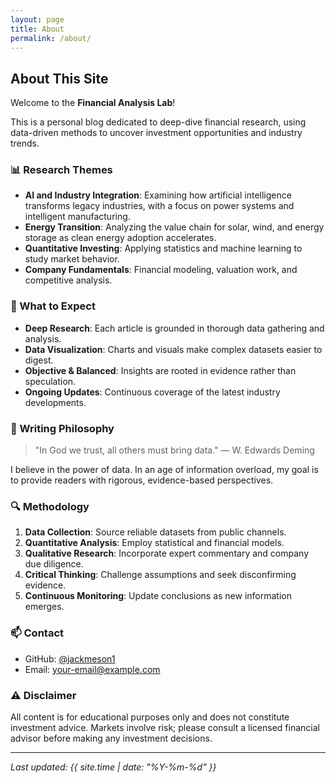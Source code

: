 ```yaml
---
layout: page
title: About
permalink: /about/
---
```


## About This Site

Welcome to the **Financial Analysis Lab**!

This is a personal blog dedicated to deep-dive financial research, using data-driven methods to uncover investment opportunities and industry trends.

### 📊 Research Themes

- **AI and Industry Integration**: Examining how artificial intelligence transforms legacy industries, with a focus on power systems and intelligent manufacturing.
- **Energy Transition**: Analyzing the value chain for solar, wind, and energy storage as clean energy adoption accelerates.
- **Quantitative Investing**: Applying statistics and machine learning to study market behavior.
- **Company Fundamentals**: Financial modeling, valuation work, and competitive analysis.

### 🎯 What to Expect

- **Deep Research**: Each article is grounded in thorough data gathering and analysis.
- **Data Visualization**: Charts and visuals make complex datasets easier to digest.
- **Objective & Balanced**: Insights are rooted in evidence rather than speculation.
- **Ongoing Updates**: Continuous coverage of the latest industry developments.

### 📝 Writing Philosophy

> "In God we trust, all others must bring data." — W. Edwards Deming

I believe in the power of data. In an age of information overload, my goal is to provide readers with rigorous, evidence-based perspectives.

### 🔍 Methodology

1. **Data Collection**: Source reliable datasets from public channels.
2. **Quantitative Analysis**: Employ statistical and financial models.
3. **Qualitative Research**: Incorporate expert commentary and company due diligence.
4. **Critical Thinking**: Challenge assumptions and seek disconfirming evidence.
5. **Continuous Monitoring**: Update conclusions as new information emerges.

### 📫 Contact

- GitHub: [@jackmeson1](https://github.com/jackmeson1)
- Email: your-email@example.com

### ⚠️ Disclaimer

All content is for educational purposes only and does not constitute investment advice. Markets involve risk; please consult a licensed financial advisor before making any investment decisions.

---

*Last updated: {{ site.time | date: "%Y-%m-%d" }}*
